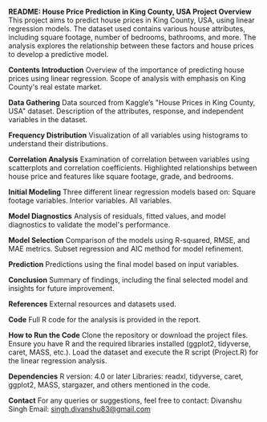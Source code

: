 **README: House Price Prediction in King County, USA
Project Overview**
This project aims to predict house prices in King County, USA, using linear regression models. The dataset used contains various house attributes, including square footage, number of bedrooms, bathrooms, and more. The analysis explores the relationship between these factors and house prices to develop a predictive model.

**Contents**
**Introduction**
Overview of the importance of predicting house prices using linear regression.
Scope of analysis with emphasis on King County's real estate market.

**Data Gathering**
Data sourced from Kaggle’s "House Prices in King County, USA" dataset.
Description of the attributes, response, and independent variables in the dataset.

**Frequency Distribution**
Visualization of all variables using histograms to understand their distributions.

**Correlation Analysis**
Examination of correlation between variables using scatterplots and correlation coefficients.
Highlighted relationships between house price and features like square footage, grade, and bedrooms.

**Initial Modeling**
Three different linear regression models based on:
Square footage variables.
Interior variables.
All variables.

**Model Diagnostics**
Analysis of residuals, fitted values, and model diagnostics to validate the model's performance.

**Model Selection**
Comparison of the models using R-squared, RMSE, and MAE metrics.
Subset regression and AIC method for model refinement.

**Prediction**
Predictions using the final model based on input variables.

**Conclusion**
Summary of findings, including the final selected model and insights for future improvement.

**References**
External resources and datasets used.

**Code**
Full R code for the analysis is provided in the report.

**How to Run the Code**
Clone the repository or download the project files.
Ensure you have R and the required libraries installed (ggplot2, tidyverse, caret, MASS, etc.).
Load the dataset and execute the R script (Project.R) for the linear regression analysis.

**Dependencies**
R version: 4.0 or later
Libraries: readxl, tidyverse, caret, ggplot2, MASS, stargazer, and others mentioned in the code.

**Contact**
For any queries or suggestions, feel free to contact:
Divanshu Singh
Email: singh.divanshu83@gmail.com
